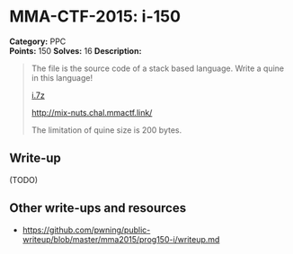 # MMA-CTF-2015: i-150

**Category:** PPC  
**Points:** 150
**Solves:** 16
**Description:**

> The file is the source code of a stack based language. Write a quine in this language!
>
> [i.7z](i.7z-9d4fa211cc1603bed75bd81f582892873a10ec1e92945027117b3983c0f17f3b)
>
> http://mix-nuts.chal.mmactf.link/
>
> The limitation of quine size is 200 bytes.
>

## Write-up

(TODO)

## Other write-ups and resources

* <https://github.com/pwning/public-writeup/blob/master/mma2015/prog150-i/writeup.md> 

